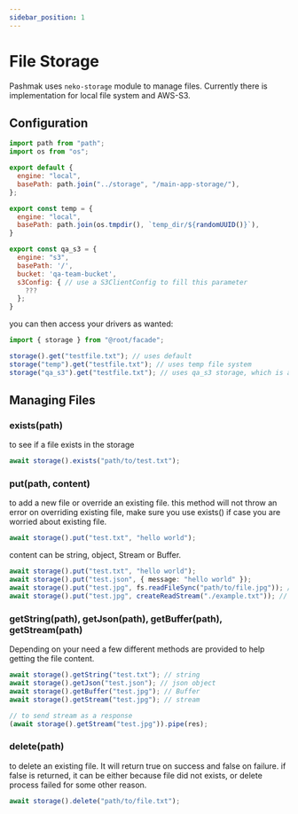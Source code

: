```yaml
---
sidebar_position: 1
---
```


# File Storage

Pashmak uses `neko-storage` module to manage files. Currently there is implementation for local file system and AWS-S3.

## Configuration

```javascript
import path from "path";
import os from "os";

export default {
  engine: "local",
  basePath: path.join("../storage", "/main-app-storage/"),
};

export const temp = {
  engine: "local",
  basePath: path.join(os.tmpdir(), `temp_dir/${randomUUID()}`),
}

export const qa_s3 = {
  engine: "s3",
  basePath: '/',
  bucket: 'qa-team-bucket',
  s3Config: { // use a S3ClientConfig to fill this parameter
    ???
  };
}
```

you can then access your drivers as wanted:

```javascript
import { storage } from "@root/facade";

storage().get("testfile.txt"); // uses default
storage("temp").get("testfile.txt"); // uses temp file system
storage("qa_s3").get("testfile.txt"); // uses qa_s3 storage, which is a AWS-S3
```

## Managing Files

### exists(path)

to see if a file exists in the storage

```ts
await storage().exists("path/to/test.txt");
```

### put(path, content)

to add a new file or override an existing file.
this method will not throw an error on overriding existing file, make sure you use exists() if case you are worried about existing file.

```ts
await storage().put("test.txt", "hello world");
```

content can be string, object, Stream or Buffer.

```ts
await storage().put("test.txt", "hello world");
await storage().put("test.json", { message: "hello world" });
await storage().put("test.jpg", fs.readFileSync("path/to/file.jpg")); // Buffer
await storage().put("test.jpg", createReadStream("./example.txt")); // ReadStream
```

### getString(path), getJson(path), getBuffer(path), getStream(path)

Depending on your need a few different methods are provided to help getting the file content.

```ts
await storage().getString("test.txt"); // string
await storage().getJson("test.json"); // json object
await storage().getBuffer("test.jpg"); // Buffer
await storage().getStream("test.jpg"); // stream

// to send stream as a response
(await storage().getStream("test.jpg")).pipe(res);
```

### delete(path)

to delete an existing file. It will return true on success and false on failure.
if false is returned, it can be either because file did not exists, or delete process failed for some other reason.

```ts
await storage().delete("path/to/file.txt");
```
